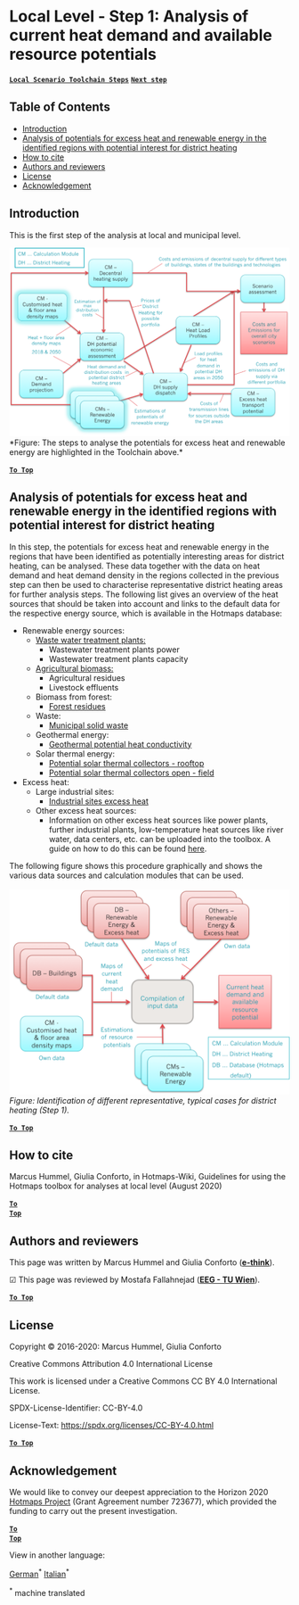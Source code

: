 <h1>Local Level - Step 1: Analysis of current heat demand and available resource potentials</h1>

[**`Local Scenario Toolchain Steps`**](guide-local-and-municipal-levels#the-hotmaps-scenario-toolchain-different-steps)
[**`Next step`**](step-2-Calculation-of-future-heat-demand-and-gross-floor-area-density-maps)

## Table of Contents
* [Introduction](#introduction)
* [Analysis of potentials for excess heat and renewable energy in the identified regions with potential interest for district heating](#analysis-of-potentials-for-excess-heat-and-renewable-energy-in-the-identified-regions-with-potential-interest-for-district-heating)
* [How to cite](#how-to-cite)
* [Authors and reviewers](#authors-and-reviewers)
* [License](#license)
* [Acknowledgement](#acknowledgement)

## Introduction
This is the first step of the analysis at local and municipal level.

<img src="/en/Step-1-Analysis-of-current-heat-demand-and-available-resource-potentials/Hotmaps_Local_Toolchain_Step_1final.png"/>
<br/>
*Figure: The steps to analyse the potentials for excess heat and renewable energy are highlighted in the Toolchain above.*


[**`To Top`**](#table-of-contents)

## Analysis of potentials for excess heat and renewable energy in the identified regions with potential interest for district heating
In this step, the potentials for excess heat and renewable energy in the regions that have been identified as potentially interesting areas for district heating, can be analysed. These data together with the data on heat demand and heat demand density in the regions collected in the previous step can then be used to characterise representative district heating areas for further analysis steps. The following list gives an overview of the heat sources that should be taken into account and links to the default data for the respective energy source, which is available in the Hotmaps database:

* Renewable energy sources:
  * [Waste water treatment plants:](https://gitlab.com/hotmaps/potential/WWTP)
    * Wastewater treatment plants power
    * Wastewater treatment plants capacity
  * [Agricultural biomass:](https://gitlab.com/hotmaps/potential/potential_biomass)
    * Agricultural residues
    * Livestock effluents
  * Biomass from forest:
    * [Forest residues](https://gitlab.com/hotmaps/potential/potential_forest)
  * Waste:
    * [Municipal solid waste](https://gitlab.com/hotmaps/potential/potential_municipal_solid_waste)
  * Geothermal energy:
    * [Geothermal potential heat conductivity](https://gitlab.com/hotmaps/potential/potential_geothermal_raster)
  * Solar thermal energy:
    * [Potential solar thermal collectors - rooftop](https://gitlab.com/hotmaps/potential/potential_solarthermal_collectors_rooftop)
    * [Potential solar thermal collectors open - field](https://gitlab.com/hotmaps/potential/potential_solarthermal_collectors_open_field)
* Excess heat:
  * Large industrial sites:
    * [Industrial sites excess heat](https://gitlab.com/hotmaps/industrial_sites/industrial_sites_industryBenchmarks)
  * Other excess heat sources:
    * Information on other excess heat sources like power plants, further industrial plants, low-temperature heat sources like river water, data centers, etc. can be uploaded into the toolbox. A guide on how to do this can be found [here](https://wiki.hotmaps.eu/en/CM-Add-industry-plant).

The following figure shows this procedure graphically and shows the various data sources and calculation modules that can be used.
<br/>  
<img src="/en/Step-1-Analysis-of-current-heat-demand-and-available-resource-potentials/Wiki-local-detailed-Step-1final.png"/>
*Figure: Identification of different representative, typical cases for district heating (Step 1).*
<br/>  

[**`To Top`**](#table-of-contents)

## How to cite
Marcus Hummel, Giulia Conforto, in Hotmaps-Wiki, Guidelines for using the Hotmaps toolbox for analyses at local level (August 2020)

<code><ins>**[To Top](#table-of-contents)**</ins></code>


## Authors and reviewers

This page was written by Marcus Hummel and Giulia Conforto (**[e-think](https://e-think.ac.at)**).

&#9745; This page was reviewed by Mostafa Fallahnejad (**[EEG - TU Wien](https://eeg.tuwien.ac.at/)**).


[**`To Top`**](#table-of-contents)

## License

Copyright © 2016-2020: Marcus Hummel, Giulia Conforto

Creative Commons Attribution 4.0 International License

This work is licensed under a Creative Commons CC BY 4.0 International License.

SPDX-License-Identifier: CC-BY-4.0

License-Text: https://spdx.org/licenses/CC-BY-4.0.html

[**`To Top`**](#table-of-contents)


## Acknowledgement
We would like to convey our deepest appreciation to the Horizon 2020 [Hotmaps Project](https://www.hotmaps-project.eu) (Grant Agreement number 723677), which provided the funding to carry out the present investigation.

<code><ins>**[To Top](#table-of-contents)**</ins></code>








<!--- THIS IS A SUPER UNIQUE IDENTIFIER -->

View in another language:

 [German](../de/Step-1-Analysis-of-current-heat-demand-and-available-resource-potentials)<sup>\*</sup> [Italian](../it/Step-1-Analysis-of-current-heat-demand-and-available-resource-potentials)<sup>\*</sup> 

<sup>\*</sup> machine translated
